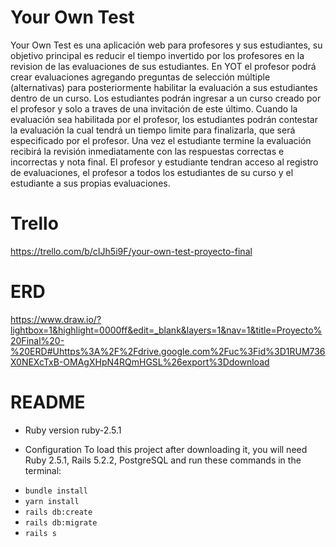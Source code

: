 # Your Own Test

Your Own Test es una aplicación web para profesores y sus estudiantes, su objetivo principal es reducir el tiempo invertido por los profesores en la revision de las evaluaciones de sus estudiantes.
En YOT el profesor podrá crear evaluaciones agregando preguntas de selección múltiple (alternativas) para posteriormente habilitar la evaluación a sus estudiantes dentro de un curso. Los estudiantes podrán ingresar a un curso creado por el profesor y solo a traves de una invitación de este último.
Cuando la evaluación sea habilitada por el profesor, los estudiantes podrán contestar la evaluación la cual tendrá un tiempo limite para finalizarla, que será especificado por el profesor. Una vez el estudiante termine la evaluación recibirá la revisión inmediatamente con las respuestas correctas e incorrectas y nota final.
El profesor y estudiante tendran acceso al registro de evaluaciones, el profesor a todos los estudiantes de su curso y el estudiante a sus propias evaluaciones.

# Trello

https://trello.com/b/cIJh5i9F/your-own-test-proyecto-final

# ERD

https://www.draw.io/?lightbox=1&highlight=0000ff&edit=_blank&layers=1&nav=1&title=Proyecto%20Final%20-%20ERD#Uhttps%3A%2F%2Fdrive.google.com%2Fuc%3Fid%3D1RUM736X0NEXcTxB-OMAgXHpN4RQmHGSL%26export%3Ddownload

# README

- Ruby version ruby-2.5.1

- Configuration
  To load this project after downloading it, you will need Ruby 2.5.1, Rails 5.2.2, PostgreSQL and run these commands in the terminal:

* `bundle install`
* `yarn install`
* `rails db:create`
* `rails db:migrate`
* `rails s`
